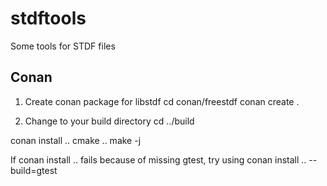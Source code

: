 # stdftools
Some tools for STDF files

## Conan
1. Create conan package for libstdf
cd conan/freestdf
conan create .


2. Change to your build directory
cd ../build

conan install ..
cmake ..
make -j

If conan install .. fails because of missing gtest, try using 
conan install .. --build=gtest



